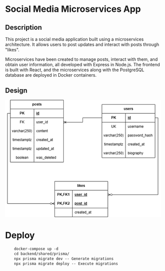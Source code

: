 # Social Media Microservices App

## Description
This project is a social media application built using a microservices architecture. It allows users to post updates and interact with posts through "likes".

Microservices have been created to manage posts, interact with them, and obtain user information, all developed with Express in Node.js. The frontend is built with React, and the microservices along with the PostgreSQL database are deployed in Docker containers.

## Design

![DB Design](/img/db_design.png)


# Deploy

```ssh
    docker-compose up -d
    cd backend/shared/prisma/
    npx prisma migrate dev -- Generate migrations
    npx prisma migrate deploy -- Execute migrations
```